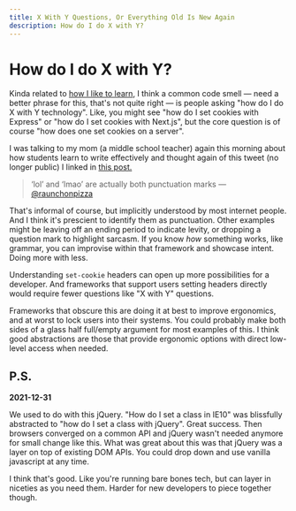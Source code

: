 ```yaml
---
title: X With Y Questions, Or Everything Old Is New Again
description: How do I do X with Y?
---
```


# How do I do X with Y?

Kinda related to [how I like to learn](/notes/2021-12-17), I think a common code smell — need a better phrase for this, that's not quite right — is people asking "how do I do X with Y technology". Like, you might see "how do I set cookies with Express" or "how do I set cookies with Next.js", but the core question is of course "how does one set cookies on a server".

I was talking to my mom (a middle school teacher) again this morning about how students learn to write effectively and thought again of this tweet (no longer public) I linked in [this post.](/notes/2021-12-21)

> ‘lol’ and ‘lmao’ are actually both punctuation marks — [@raunchonpizza](https://twitter.com/raunchonpizza/status/1474874338885185536?s=20)

That's informal of course, but implicitly understood by most internet people. And I think it's prescient to identify them as punctuation. Other examples might be leaving off an ending period to indicate levity, or dropping a question mark to highlight sarcasm. If you know _how_ something works, like grammar, you can improvise within that framework and showcase intent. Doing more with less.

Understanding `set-cookie` headers can open up more possibilities for a developer. And frameworks that support users setting headers directly would require fewer questions like "X with Y" questions.

Frameworks that obscure this are doing it at best to improve ergonomics, and at worst to lock users into their systems. You could probably make both sides of a glass half full/empty argument for most examples of this. I think good abstractions are those that provide ergonomic options with direct low-level access when needed.

## P.S.

**2021-12-31**

We used to do with this jQuery. "How do I set a class in IE10" was blissfully abstracted to "how do I set a class with jQuery". Great success. Then browsers converged on a common API and jQuery wasn't needed anymore for small change like this. What was great about this was that jQuery was a layer on top of existing DOM APIs. You could drop down and use vanilla javascript at any time.

I think that's good. Like you're running bare bones tech, but can layer in niceties as you need them. Harder for new developers to piece together though.
